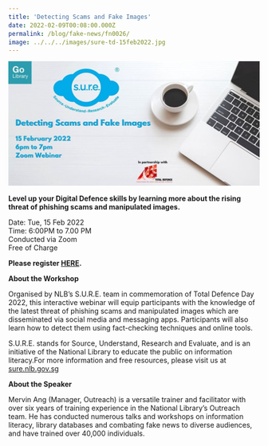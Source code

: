 ```yaml
---
title: 'Detecting Scams and Fake Images'
date: 2022-02-09T00:08:00.000Z
permalink: /blog/fake-news/fn0026/
image: ../../../images/sure-td-15feb2022.jpg
---
```


![](../../../images/SURE-TD-15Feb2022.JPG)

**Level up your Digital Defence skills by learning more about the rising threat of phishing scams and manipulated images.**

Date: Tue, 15 Feb 2022 <br>Time: 6:00PM to 7.00 PM<br>Conducted via Zoom<br>Free of Charge

**Please register [HERE](https://www.eventbrite.sg/e/detecting-scams-and-fake-images-tickets-255048134837?aff=ebdssbonlinesearch).**

**About the Workshop**

Organised by NLB’s S.U.R.E. team in commemoration of Total Defence Day 2022, this interactive webinar will equip participants with the knowledge of the latest threat of phishing scams and manipulated images which are disseminated via social media and messaging apps. Participants will also learn how to detect them using fact-checking techniques and online tools.

S.U.R.E. stands for Source, Understand, Research and Evaluate, and is an initiative of the National Library to educate the public on information literacy.For more information and free resources, please visit us at [sure.nlb.gov.sg](https://sure.nlb.gov.sg/)

**About the Speaker**

Mervin Ang (Manager, Outreach) is a versatile trainer and facilitator with over six years of training experience in the National Library’s Outreach team. He has conducted numerous talks and workshops on information literacy, library databases and combating fake news to diverse audiences, and have trained over 40,000 individuals.